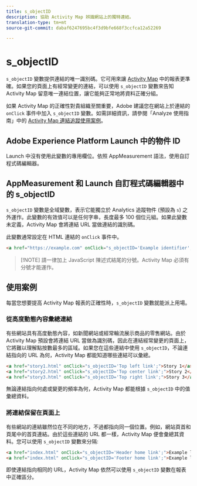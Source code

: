 ```yaml
---
title: s_objectID
description: 協助 Activity Map 辨識網站上的獨特連結。
translation-type: tm+mt
source-git-commit: dabaf6247695bc4f3d9bfe668f3ccfca12a52269

---
```



# s_objectID

`s_objectID` 變數提供連結的唯一識別碼。它可用來讓 [Activity Map](/help/analyze/activity-map/activity-map.md) 中的報表更準確。如果您的頁面上有經常變更的連結，可以使用 `s_objectID` 變數來告知 Activity Map 留意唯一連結位置，讓它能夠正常地將資料正確分組。

如果 Activity Map 的正確性對貴組織至關重要，Adobe 建議您在網站上於連結的 `onClick` 事件中加入 `s_objectID` 變數。如需詳細資訊，請參閱「Analyze 使用指南」中的 [Activity Map 連結追蹤使用案例](/help/analyze/activity-map/activitymap-link-tracking/activitymap-link-tracking-use-case.md)。

## Adobe Experience Platform Launch 中的物件 ID

Launch 中沒有使用此變數的專用欄位。依照 AppMeasurement 語法，使用自訂程式碼編輯器。

## AppMeasurement 和 Launch 自訂程式碼編輯器中的 s_objectID

`s_objectID` 變數是全域變數，表示它能獨立於 Analytics 追蹤物件 (預設為 `s`) 之外運作。此變數的有效值可以是任何字串，長度最多 100 個位元組。如果此變數未定義，Activity Map 會將連結 URL 當做連結的識別碼。

此變數通常設定在 HTML 連結的 `onClick` 事件中。

```HTML
<a href="https://example.com" onClick="s_objectID='Example identifier';">Example link</a>
```

>[!NOTE] 請一律加上 JavaScript 陳述式結尾的分號。Activity Map 必須有分號才能運作。

## 使用案例

每當您想要提高 Activity Map 報表的正確性時，`s_objectID` 變數就能派上用場。

### 從高度動態內容彙總連結

有些網站具有高度動態內容，如新聞網站或經常輪流展示商品的零售網站。由於 Activity Map 預設會將連結 URL 當做為識別碼，因此在連結經常變更的頁面上，它將難以理解點按數最多的區域。如果您在這些連結中使用 `s_objectID`，不論連結指向的 URL 為何，Activity Map 都能知道哪些連結可以彙總。

```HTML
<a href="story1.html" onClick="s_objectID='Top left link';">Story 1</a>
<a href="story2.html" onClick="s_objectID='Top center link';">Story 2</a>
<a href="story3.html" onClick="s_objectID='Top right link';">Story 3</a>
```

無論連結指向何處或變更的頻率為何，Activity Map 都能根據 `s_objectID` 中的值彙總資料。

### 將連結保留在頁面上

有些網站的連結雖然位在不同的地方，不過都指向同一個位置。例如，網站頁首和頁尾中的首頁連結。由於這些連結的 URL 都一樣，Activity Map 便會彙總其資料。您可以使用 `s_objectID` 變數來分隔:

```HTML
<a href="index.html" onClick="s_objectID='Header home link';">Example link in Header</a>
<a href="index.html" onClick="s_objectID='Footer home link';">Example link in Footer</a>
```

即使連結指向相同的 URL，Activity Map 依然可以使用 `s_objectID` 變數在報表中正確區分。
